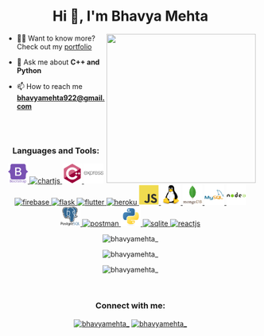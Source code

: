 

<h1 align="center">Hi 👋, I'm Bhavya Mehta</h1>
<img align="right" width="300" height="300" src="https://www.ampron.eu/wp-content/uploads/2019/01/code-developer.gif"/>


<!-- - 🔭 I’m currently working on [Research] -->

- 👨‍💻 Want to know more? Check out my [portfolio](https://bhavya092.github.io/Portfolio/)

<!-- - 🌱 I’m currently exploring **Machine Learning & Blockchain** -->

- 💬 Ask me about **C++ and Python**

- 📫 How to reach me **bhavyamehta922@gmail.com**

<br>
<br>

<h3 align="center">Languages and Tools:</h3>
<p align="center"> 
<a href="https://getbootstrap.com" target="_blank"> 
<img src="https://raw.githubusercontent.com/devicons/devicon/master/icons/bootstrap/bootstrap-plain-wordmark.svg" alt="bootstrap" width="40" height="40"/> </a> <a href="https://www.chartjs.org" target="_blank"> <img src="https://www.chartjs.org/media/logo-title.svg" alt="chartjs" width="40" height="40"/> </a> <a href="https://www.w3schools.com/cpp/" target="_blank"> <img src="https://raw.githubusercontent.com/devicons/devicon/master/icons/cplusplus/cplusplus-original.svg" alt="cplusplus" width="40" height="40"/> </a>  <a href="https://expressjs.com" target="_blank"> <img src="https://raw.githubusercontent.com/devicons/devicon/master/icons/express/express-original-wordmark.svg" alt="express" width="40" height="40"/> </a> <a href="https://firebase.google.com/" target="_blank"> <img src="https://www.vectorlogo.zone/logos/firebase/firebase-icon.svg" alt="firebase" width="40" height="40"/> </a> <a href="https://flask.palletsprojects.com/" target="_blank"> <img src="https://www.vectorlogo.zone/logos/pocoo_flask/pocoo_flask-icon.svg" alt="flask" width="40" height="40"/> </a> <a href="https://flutter.dev" target="_blank"> <img src="https://www.vectorlogo.zone/logos/flutterio/flutterio-icon.svg" alt="flutter" width="40" height="40"/> </a><a href="https://heroku.com" target="_blank"> <img src="https://www.vectorlogo.zone/logos/heroku/heroku-icon.svg" alt="heroku" width="40" height="40"/> </a>  </a> <a href="https://developer.mozilla.org/en-US/docs/Web/JavaScript" target="_blank"> <img src="https://raw.githubusercontent.com/devicons/devicon/master/icons/javascript/javascript-original.svg" alt="javascript" width="40" height="40"/> </a> </a> <a href="https://www.linux.org/" target="_blank"> <img src="https://raw.githubusercontent.com/devicons/devicon/master/icons/linux/linux-original.svg" alt="linux" width="40" height="40"/> </a> <a href="https://www.mongodb.com/" target="_blank"> <img src="https://raw.githubusercontent.com/devicons/devicon/master/icons/mongodb/mongodb-original-wordmark.svg" alt="mongodb" width="40" height="40"/> </a> <a href="https://www.mysql.com/" target="_blank"> <img src="https://raw.githubusercontent.com/devicons/devicon/master/icons/mysql/mysql-original-wordmark.svg" alt="mysql" width="40" height="40"/> </a> <a href="https://nodejs.org" target="_blank"> <img src="https://raw.githubusercontent.com/devicons/devicon/master/icons/nodejs/nodejs-original-wordmark.svg" alt="nodejs" width="40" height="40"/> </a>  <a href="https://www.postgresql.org" target="_blank"> <img src="https://raw.githubusercontent.com/devicons/devicon/master/icons/postgresql/postgresql-original-wordmark.svg" alt="postgresql" width="40" height="40"/> </a> <a href="https://postman.com" target="_blank"> <img src="https://www.vectorlogo.zone/logos/getpostman/getpostman-icon.svg" alt="postman" width="40" height="40"/> </a> <a href="https://www.python.org" target="_blank"> <img src="https://raw.githubusercontent.com/devicons/devicon/master/icons/python/python-original.svg" alt="python" width="40" height="40"/>  <a href="https://www.sqlite.org/" target="_blank"> <img src="https://www.vectorlogo.zone/logos/sqlite/sqlite-icon.svg" alt="sqlite" width="40" height="40"/> </a> 
<a href="https://reactjs.org/" target="_blank"> <img src="https://upload.wikimedia.org/wikipedia/commons/thumb/a/a7/React-icon.svg/1280px-React-icon.svg.png" alt="reactjs" width="40" height="40"/> </a>
<!-- <a href="https://graphql.org/" target="_blank"> <img src="https://cdn4.iconfinder.com/data/icons/logos-brands-5/24/graphql-512.png" alt="reactjs" width="40" height="40"/> </a> -->
</p>

<p align="center">
   <img src="https://github-readme-stats.vercel.app/api?username=bhavya092&count_private=true&hide=stars&show_icons=true&theme=gotham&include_all_commits=false" alt="bhavyamehta_" />
</p>

<p align="center">
    <img src="https://github-readme-streak-stats.herokuapp.com/?user=bhavya092&theme=tokyonight" alt="bhavyamehta_" /> 
</p>

<p align="center">
   <img src="https://github-readme-stats.vercel.app/api/top-langs/?username=bhavya092&count_private=true&hide=stars&show_icons=true&theme=gotham&include_all_commits=false" alt="bhavyamehta_" />
</p>
<br>

<h3 align="center">Connect with me:</h3>
<p align="center">
<a href="https://www.codechef.com/users/bhavyamehta" target="blank"><img align="center" src="https://cdn.jsdelivr.net/npm/simple-icons@3.0.1/icons/codechef.svg" alt="bhavyamehta_" height="30" width="40" /></a>
<a href="https://www.linkedin.com/in/bhavya-mehta-7380b51b5/" target="blank"><img align="center" src="https://cdn.jsdelivr.net/npm/simple-icons@3.0.1/icons/linkedin.svg" alt="bhavyamehta_" height="30" width="40" /></a>

</p>



<!--
**bhavya092/bhavya092** is a ✨ _special_ ✨ repository because its `README.md` (this file) appears on your GitHub profile.

Here are some ideas to get you started:

- 🔭 I’m currently working on ...
- 🌱 I’m currently learning ...
- 👯 I’m looking to collaborate on ...
- 🤔 I’m looking for help with ...
- 💬 Ask me about ...
- 📫 How to reach me: ...
- 😄 Pronouns: ...
- ⚡ Fun fact: ...
-->
